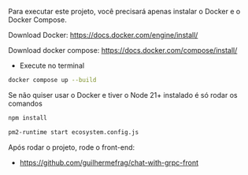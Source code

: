 Para executar este projeto, você precisará apenas instalar o Docker e o Docker Compose.

Download Docker: https://docs.docker.com/engine/install/

Download docker compose: https://docs.docker.com/compose/install/

- Execute no terminal

```zsh
docker compose up --build
```

Se não quiser usar o Docker e tiver o Node 21+ instalado é só rodar os comandos

```zsh
npm install

pm2-runtime start ecosystem.config.js
```

Após rodar o projeto, rode o front-end:
 - https://github.com/guilhermefrag/chat-with-grpc-front